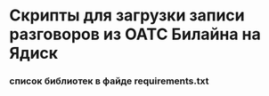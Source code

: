 # Скрипты для загрузки записи разговоров из ОАТС Билайна на Ядиск
### список библиотек в файде requirements.txt

